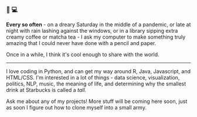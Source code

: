 ### 🐻 💻 

**Every so often** - on a dreary Saturday in the middle of a pandemic, or late at night with rain lashing against the windows, or in a library sipping extra creamy coffee or matcha tea - I ask my computer to make something truly amazing that I could never have done with a pencil and paper. 

Once in a while, I think it's cool enough to share with the world. 

---

I love coding in Python, and can get my way around R, Java, Javascript, and HTML/CSS. I'm interested in a lot of things - data science, visualization, politics, NLP, music, the meaning of life, and determining why the smallest drink at Starbucks is called a _tall_. 

Ask me about any of my projects! More stuff will be coming here soon, just as soon I figure out how to clone myself into a small army. 



<!--
**teddyterminal/teddyterminal** is a ✨ _special_ ✨ repository because its `README.md` (this file) appears on your GitHub profile.

Here are some ideas to get you started:

- 🔭 I’m currently working on ...
- 🌱 I’m currently learning ...
- 👯 I’m looking to collaborate on ...
- 🤔 I’m looking for help with ...
- 💬 Ask me about ...
- 📫 How to reach me: ...
- 😄 Pronouns: ...
- ⚡ Fun fact: ...
-->
